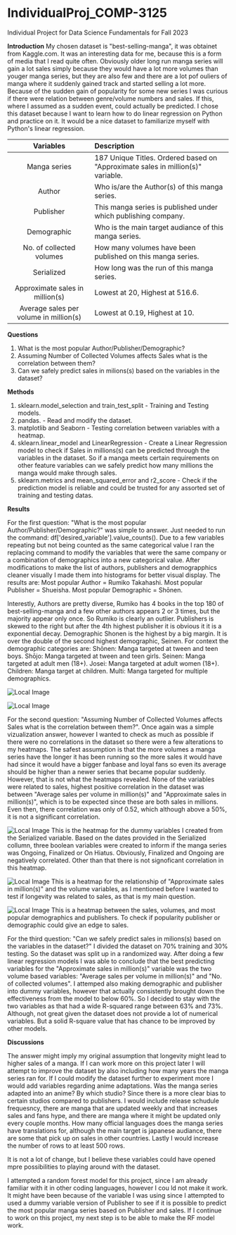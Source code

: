 # IndividualProj_COMP-3125
Individual Project for Data Science Fundamentals for Fall 2023

**Introduction**
  My chosen dataset is "best-selling-manga", it was obtainet from Kaggle.com. It was an interesting data for me, because this is a form of media that I read quite often. Obviously older long run manga series will gain a lot sales simply because they would have a lot more volumes than youger manga series, but they are also few and there are a lot pof ouliers of manga where it suddenly gained track and started selling a lot more. Because of the sudden gain of popularity for some new series I was curious if there were relation between genre/volume numbers and sales. If this, where I assumed as a sudden event, could actually be predicted. I chose this dataset because I want to learn how to do linear regression on Python and practice on it. It would be a nice dataset to familiarize myself with Python's linear regression.

| Variables | Description |
|:----: | :--- |
|Manga series | 187 Unique Titles. Ordered based on "Approximate sales in million(s)" variable. |
|Author | Who is/are the Author(s) of this manga series.|
|Publisher | This manga series is published under which publishing company.|
|Demographic | Who is the main target audiance of this manga series. |
|No. of collected volumes | How many volumes have been published on this manga series. |
|Serialized | How long was the run of this manga series. |
| Approximate sales in million(s) | Lowest at 20, Highest at 516.6. |
| Average sales per volume in million(s) | Lowest at 0.19, Highest at 10. |

**Questions**
1. What is the most popular Author/Publisher/Demographic?
2. Assuming Number of Collected Volumes affects Sales what is the correlation between them?
3. Can we safely predict sales in milions(s) based on the variables in the dataset?

**Methods**
1. sklearn.model_selection and train_test_split - Training and Testing models.
2. pandas. - Read and modify the dataset.
3. matplotlib and Seaborn - Testing correlation between variables with a heatmap.
4. sklearn.linear_model and LinearRegression - Create a Linear Regression model to check if Sales in millions(s) can be predicted through the variables in the dataset. So if a manga meets certain requirements on other feature variables can we safely predict how many millions the manga would make through sales. 
5. sklearn.metrics and mean_squared_error and r2_score - Check if the prediction model is reliable and could be trusted for any assorted set of training and testing datas. 

**Results**

For the first question: "What is the most popular Author/Publisher/Demographic?" was simple to answer. Just needed to run the command: df['desired_variable'].value_counts(). Due to a few variables repeating but not being counted as the same categorical value I ran the replacing command to modify the variables that were the same company or a combination of demographics into a new categorical value. 
After modifications to make the list of authors, publishers and demograpphics cleaner visually I made them into histograms for better visual display.
The results are:
Most popular Author = Rumiko Takahashi.
Most popular Publisher = Shueisha.
Most popular Demographic = Shōnen. 

Interestly, Authors are pretty diverse, Rumiko has 4 books in the top 180 of best-selling-manga and a few other authors appears 2 or 3 times, but the majority appear only once. So Rumiko is clearly an outlier. 
Publishers is skewed to the right but after the 4th highest publisher it is obvious it it is a exponential decay.
Demographic Shonen is the highest by a big margin. It is over the double of the second highest demographic, Seinen.
For context the demographic categories are:
Shōnen: Manga targeted at tween and teen boys.
Shōjo: Manga targeted at tween and teen girls.
Seinen: Manga targeted at adult men (18+).
Josei: Manga targeted at adult women (18+).
Children: Manga target at children.
Multi: Manga targeted for multiple demographics.

![Local Image](graphs/improvedpublisherhist.png)

![Local Image](graphs/improveddemographichist.png)

For the second question: "Assuming Number of Collected Volumes affects Sales what is the correlation between them?". Once again was a simple vizualization answer, however I wanted to check as much as possible if there were no correlations in the dataset so there were a few alterations to my heatmaps. The safest assumption is that the more volumes a manga series have the longer it has been running so the more sales it would have had since it would have a bigger fanbase and loyal fans so even its average should be higher than a newer series that became popular suddenly.
However, that is not what the heatmaps revealed. None of the variables were related to sales, highest positive correlation in the dataset was between "Average sales per volume in million(s)" and "Approximate sales in million(s)", which is to be expected since these are both sales in millions. Even then, there correlation was only of 0.52, which although above a 50%, it is not a significant correlation. 

![Local Image](graphs/dummiesheatmap.png)
This is the heatmap for the dummy variables I created from the Serialized variable. Based on the dates provided in the Serialized collumn, three boolean variables were created to inform if the manga series was Ongoing, Finalized or On Hiatus. 
Obviously, Finalized and Ongoing are negatively correlated. Other than that there is not signoficant correlation in this heatmap.

![Local Image](graphs/volumesheatmap.png)
This is a heatmap for the relationship of "Approximate sales in million(s)" and the volume variables, as I mentioned before I wanted to test if longevity was related to sales, as that is my main question.

![Local Image](graphs/statusheatmap.png)
This is a heatmap between the sales, volumes, and most popular demographics and publishers. To check if popularity publisher or demographic could give an edge to sales.

For the third question: "Can we safely predict sales in milions(s) based on the variables in the dataset?"
I divided the dataset on 70% training and 30% testing. So the dataset was split up in a randomized way.
After doing a few linear regression models I was able to conclude that the best predicting variables for the "Approximate sales in million(s)" variable was the two volume based variables: "Average sales per volume in million(s)" and "No. of collected volumes". I attemped also making demographic and publisher into dummy variables, however that actually consistently brought down the effectiveness from the model to below 60%. So I decided to stay with the two variables as that had a wide R-squared range between 63% and 73%. Although, not great given the dataset does not provide a lot of numerical variables. But a solid R-square value that has chance to be improved by other models. 

**Discussions**

The answer might imply my original assumption that longevity might lead to higher sales of a manga. If I can work more on this project later I will attempt to improve the dataset by also including how many years the manga series ran for. 
If I could modify the dataset further to experiment more I would add variables regarding anime adaptations. Was the manga series adapted into an anime? By which studio? Since there is a more clear bias to certain studios compared to publishers. I would include release schudule frequesncy, there are manga that are updated weekly and that increases sales and fans hype, and there are manga where it might be updated only every couple months.  How many official languages does the manga series have translations for, although the main target is japanese audiance, there are some that pick up on sales in other countries. Lastly I would increase the number of rows to at least 500 rows. 

It is not a lot of change, but I believe these variables could have opened mpre possibilities to playing around with the dataset.

I attempted a random forest model for this project, since I am already familiar with it in other coding languages, however I cou ld not make it work. It might have been because of the variable I was using since I attempted to used a dummy variable version of Publisher to see if it is possible to predict the most popular manga series based on Publisher and sales. If I continue to work on this project, my next step is to be able to make the RF model work. 




